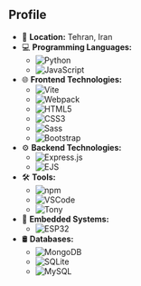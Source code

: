 ## Profile

- 📍 **Location:** Tehran, Iran
- 💻 **Programming Languages:** 
  - ![Python](https://img.shields.io/badge/-Python-3776AB?logo=python&logoColor=white&style=flat-square)
  - ![JavaScript](https://img.shields.io/badge/-JavaScript-F7DF1E?logo=javascript&logoColor=black&style=flat-square)
- 🌐 **Frontend Technologies:** 
  - ![Vite](https://img.shields.io/badge/-Vite-646CFF?logo=vite&logoColor=white&style=flat-square)
  - ![Webpack](https://img.shields.io/badge/-Webpack-8DD6F9?logo=webpack&logoColor=black&style=flat-square)
  - ![HTML5](https://img.shields.io/badge/-HTML5-E34F26?logo=html5&logoColor=white&style=flat-square)
  - ![CSS3](https://img.shields.io/badge/-CSS3-1572B6?logo=css3&logoColor=white&style=flat-square)
  - ![Sass](https://img.shields.io/badge/-Sass-CC6699?logo=sass&logoColor=white&style=flat-square)
  - ![Bootstrap](https://img.shields.io/badge/-Bootstrap-563D7C?logo=bootstrap&logoColor=white&style=flat-square)
- ⚙️ **Backend Technologies:** 
  - ![Express.js](https://img.shields.io/badge/-Express.js-000000?logo=express&logoColor=white&style=flat-square)
  - ![EJS](https://img.shields.io/badge/-EJS-5B4638?logo=ejs&logoColor=white&style=flat-square)
- 🛠️ **Tools:** 
  - ![npm](https://img.shields.io/badge/-npm-CB3837?logo=npm&logoColor=white&style=flat-square)
  - ![VSCode](https://img.shields.io/badge/-VSCode-007ACC?logo=visualstudiocode&logoColor=white&style=flat-square)
  - ![Tony](https://img.shields.io/badge/-Tony-000000?style=flat-square)
- 📡 **Embedded Systems:** 
  - ![ESP32](https://img.shields.io/badge/-ESP32-000000?logo=espressif&logoColor=white&style=flat-square)
- 🛢️ **Databases:** 
  - ![MongoDB](https://img.shields.io/badge/-MongoDB-47A248?logo=mongodb&logoColor=white&style=flat-square)
  - ![SQLite](https://img.shields.io/badge/-SQLite-003B57?logo=sqlite&logoColor=white&style=flat-square)
  - ![MySQL](https://img.shields.io/badge/-MySQL-4479A1?logo=mysql&logoColor=white&style=flat-square)
